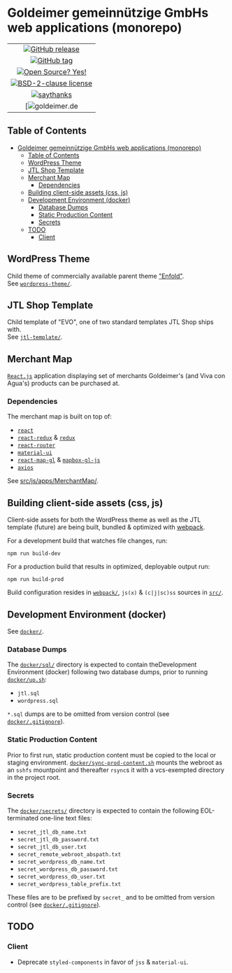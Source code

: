 Goldeimer gemeinnützige GmbHs web applications (monorepo)
=========================================================

||
|:--:|
| [![GitHub release](https://img.shields.io/github/release/Naereen/StrapDown.js.svg)](https://GitHub.com/Naereen/StrapDown.js/releases/) |
| [![GitHub tag](https://img.shields.io/github/tag/Naereen/StrapDown.js.svg)](https://GitHub.com/Naereen/StrapDown.js/tags/) |
| [![Open Source? Yes!](https://badgen.net/badge/Open%20Source%20%3F/Yes%21/blue?icon=github)](https://github.com/Naereen/badges/) |
| [![BSD-2-clause license](https://img.shields.io/badge/License-BSD-blue.svg)](https://opensource.org/licenses/BSD-2-Clause) |
| [![saythanks](https://img.shields.io/badge/say-thanks-ff69b4.svg)](https://saythanks.io/to/kennethreitz) |
| [![goldeimer.de](https://img.shields.io/website?down_color=red&down_message=down&label=goldeimer.de&style=flat-square&up_color=blue&up_message=up&url=https%3A%2F%2Fgoldeimer.de) |

Table of Contents
-----------------

- [Goldeimer gemeinnützige GmbHs web applications (monorepo)](#goldeimer-gemeinnützige-gmbhs-web-applications-monorepo)
  - [Table of Contents](#table-of-contents)
  - [WordPress Theme](#wordpress-theme)
  - [JTL Shop Template](#jtl-shop-template)
  - [Merchant Map](#merchant-map)
    - [Dependencies](#dependencies)
  - [Building client-side assets (css, js)](#building-client-side-assets-css-js)
  - [Development Environment (docker)](#development-environment-docker)
    - [Database Dumps](#database-dumps)
    - [Static Production Content](#static-production-content)
    - [Secrets](#secrets)
  - [TODO](#todo)
    - [Client](#client)

WordPress Theme
---------------

Child theme of commercially available parent theme
[\"Enfold\"](https://kriesi.at/).
<br/>See [`wordpress-theme/`](wordpress-theme/).

JTL Shop Template
-----------------

Child template of \"EVO\", one of two standard templates JTL Shop ships with.
<br/>See [`jtl-template/`](jtl-template/).

Merchant Map
------------

[`React.js`](https://reactjs.org/) application displaying set of merchants
Goldeimer's (and Viva con Agua's) products can be purchased at.

### Dependencies

The merchant map is built on top of:

- [`react`](https://reactjs.org/)
- [`react-redux`](https://react-redux.js.org/introduction/quick-start) & [`redux`](https://redux.js.org/)
- [`react-router`](https://reacttraining.com/react-router/web/guides/quick-start)
- [`material-ui`](https://material-ui.com/)
- [`react-map-gl`](http://visgl.github.io/react-map-gl/) & [`mapbox-gl-js`](https://docs.mapbox.com/mapbox-gl-js/overview/)
- [`axios`](https://github.com/axios/axios)

See [src/js/apps/MerchantMap/](src/js/apps/MerchantMap/).

Building client-side assets (css, js)
-------------------------------------

Client-side assets for both the WordPress theme as well as the JTL template
(future) are being built, bundled & optimized with
[webpack](https://webpack.js.org/).

For a development build that watches file changes, run:
```
npm run build-dev
```

For a production build that results in optimized, deployable output run:
```
npm run build-prod
```

Build configuration resides in [`webpack/`](webpack/), `js(x)` & `(c|j|sc)ss`
sources in [`src/`](src/).

Development Environment (docker)
--------------------------------

See [`docker/`](docker/).

### Database Dumps

The [`docker/sql/`](docker/sql/) directory is expected to contain theDevelopment Environment (docker)
following two database dumps, prior to running [`docker/up.sh`](docker/up.sh):

-   `jtl.sql`
-   `wordpress.sql`

`*.sql` dumps are to be omitted from version control (see
[`docker/.gitignore`](docker/.gitignore)).

### Static Production Content

Prior to first run, static production content must be copied to the
local or staging environment.
[`docker/sync-prod-content.sh`](docker/sync-prod-content.sh) mounts the
webroot as an `sshfs` mountpoint and thereafter `rsync`s it with a
vcs-exempted directory in the project root.

### Secrets

The [`docker/secrets/`](docker/secrets/) directory is expected to contain the
following EOL-terminated one-line text files:

-   `secret_jtl_db_name.txt`
-   `secret_jtl_db_password.txt`
-   `secret_jtl_db_user.txt`
-   `secret_remote_webroot_abspath.txt`
-   `secret_wordpress_db_name.txt`
-   `secret_wordpress_db_password.txt`
-   `secret_wordpress_db_user.txt`
-   `secret_wordpress_table_prefix.txt`

These files are to be prefixed by `secret_` and to be omitted from
version control (see [`docker/.gitignore`](docker/.gitignore)).

TODO
----

### Client

- Deprecate `styled-components` in favor of `jss` & `material-ui`.

